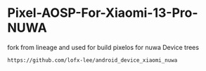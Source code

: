 # Pixel-AOSP-For-Xiaomi-13-Pro-NUWA
fork from lineage and used for build pixelos for nuwa 
Device trees
```
https://github.com/lofx-lee/android_device_xiaomi_nuwa
```
